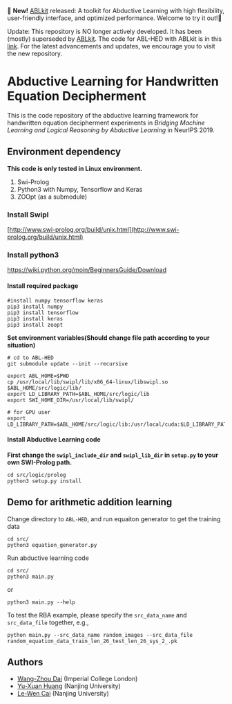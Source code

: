 🌟 **New!** [ABLkit](https://github.com/AbductiveLearning/ABLkit) released: A toolkit for Abductive Learning with high flexibility, user-friendly interface, and optimized performance. Welcome to try it out!🚀

Update: This repository is NO longer actively developed. It has been (mostly) superseded by [ABLkit](https://github.com/AbductiveLearning/ABLkit). The code for ABL-HED with ABLkit is in this [link](https://github.com/AbductiveLearning/ABLkit/tree/main/examples/hed). For the latest advancements and updates, we encourage you to visit the new repository.

# Abductive Learning for Handwritten Equation Decipherment

This is the code repository of the abductive learning framework for handwritten
equation decipherment experiments in _Bridging Machine Learning and Logical
Reasoning by Abductive Learning_ in NeurIPS 2019.

## Environment dependency

**This code is only tested in Linux environment.**

1. Swi-Prolog
2. Python3 with Numpy, Tensorflow and Keras
3. ZOOpt (as a submodule)

### Install Swipl
[http://www.swi-prolog.org/build/unix.html](http://www.swi-prolog.org/build/unix.html)


### Install python3

<https://wiki.python.org/moin/BeginnersGuide/Download>

#### Install required package

```shell
#install numpy tensorflow keras
pip3 install numpy
pip3 install tensorflow
pip3 install keras
pip3 install zoopt
```

**Set environment variables(Should change file path according to your situation)**

```Shell
# cd to ABL-HED
git submodule update --init --recursive

export ABL_HOME=$PWD
cp /usr/local/lib/swipl/lib/x86_64-linux/libswipl.so $ABL_HOME/src/logic/lib/
export LD_LIBRARY_PATH=$ABL_HOME/src/logic/lib
export SWI_HOME_DIR=/usr/local/lib/swipl/

# for GPU user
export LD_LIBRARY_PATH=$ABL_HOME/src/logic/lib:/usr/local/cuda:$LD_LIBRARY_PATH

```


#### Install Abductive Learning code

**First change the `swipl_include_dir` and `swipl_lib_dir` in `setup.py` to your own SWI-Prolog path.**

```Shell
cd src/logic/prolog
python3 setup.py install
```

## Demo for arithmetic addition learning

Change directory to `ABL-HED`, and run equaiton generator to get the training data

```shell
cd src/
python3 equation_generator.py
```

Run abductive learning code

```shell
cd src/
python3 main.py
```

or
```shell
python3 main.py --help
```

To test the RBA example, please specify the `src_data_name` and `src_data_file`
together, e.g.,

```shell
python main.py --src_data_name random_images --src_data_file random_equation_data_train_len_26_test_len_26_sys_2_.pk
```
## Authors

- [Wang-Zhou Dai](http://daiwz.net) (Imperial College London)
- [Yu-Xuan Huang](http://www.lamda.nju.edu.cn/huangyx/) (Nanjing University)
- [Le-Wen Cai](http://www.lamda.nju.edu.cn/cailw/) (Nanjing University)
